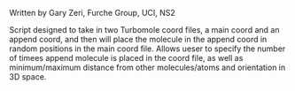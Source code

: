 Written by Gary Zeri, Furche Group, UCI, NS2

Script designed to take in two Turbomole coord files, a main coord and an append coord, and then will place the molecule in the append coord in random positions in the main coord file. 
Allows ueser to specify the number of timees append molecule is placed in the coord file, as well as minimum/maximum distance from other molecules/atoms and orientation in 3D space. 
